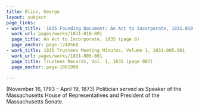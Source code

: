 ```yaml
---
title: Bliss, George
layout: subject
page_links:
- work_title: '1835 Founding Document: An Act to Incorporate, 1831.010.001'
  work_url: pages/works/1831-010-001
  page_title: An Act to Incorporate, 1835 (page 8)
  page_anchor: page-1248568
- work_title: 1835 Trustees Meeting Minutes, Volume 1, 1831.005.001
  work_url: pages/works/1831-005-001
  page_title: Trustees Records, Vol. 1, 1835 (page 007)
  page_anchor: page-1061999

---
```

<p>(November 16, 1793 – April 19, 1873) Politician served as Speaker of the Massachusetts House of Representatives and President of the Massachusetts Senate. </p>